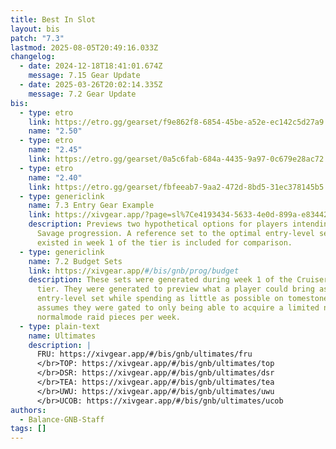 ```yaml
---
title: Best In Slot
layout: bis
patch: "7.3"
lastmod: 2025-08-05T20:49:16.033Z
changelog:
  - date: 2024-12-18T18:41:01.674Z
    message: 7.15 Gear Update
  - date: 2025-03-26T20:02:14.335Z
    message: 7.2 Gear Update
bis:
  - type: etro
    link: https://etro.gg/gearset/f9e862f8-6854-45be-a52e-ec142c5d27a9
    name: "2.50"
  - type: etro
    name: "2.45"
    link: https://etro.gg/gearset/0a5c6fab-684a-4435-9a97-0c679e28ac72
  - type: etro
    name: "2.40"
    link: https://etro.gg/gearset/fbfeeab7-9aa2-472d-8bd5-31ec378145b5
  - type: genericlink
    name: 7.3 Entry Gear Example
    link: https://xivgear.app/?page=sl%7Ce4193434-5633-4e0d-899a-e8344229230a
    description: Previews two hypothetical options for players intending to start
      Savage progression. A reference set to the optimal entry-level set that
      existed in week 1 of the tier is included for comparison.
  - type: genericlink
    name: 7.2 Budget Sets
    link: https://xivgear.app/#/bis/gnb/prog/budget
    description: These sets were generated during week 1 of the Cruiserweight Savage
      tier. They were generated to preview what a player could bring as an
      entry-level set while spending as little as possible on tomestones, and
      assumes they were gated to only being able to acquire a limited number of
      normalmode raid pieces per week.
  - type: plain-text
    name: Ultimates
    description: |
      FRU: https://xivgear.app/#/bis/gnb/ultimates/fru
      </br>TOP: https://xivgear.app/#/bis/gnb/ultimates/top
      </br>DSR: https://xivgear.app/#/bis/gnb/ultimates/dsr
      </br>TEA: https://xivgear.app/#/bis/gnb/ultimates/tea
      </br>UWU: https://xivgear.app/#/bis/gnb/ultimates/uwu
      </br>UCOB: https://xivgear.app/#/bis/gnb/ultimates/ucob
authors:
  - Balance-GNB-Staff
tags: []
---
```

